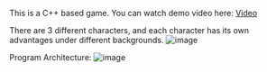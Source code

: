 This is a C++ based game. You can watch demo video here:  [Video](https://youtu.be/847RRUzpInM)

There are 3 different characters, and each character has its own advantages under different backgrounds.
![image](https://github.com/user-attachments/assets/0b97a294-4d2d-4e3e-bf54-3ab19610260b)


Program Architecture:
![image](https://github.com/user-attachments/assets/e9fad0a9-5091-46c0-9f64-a82e63aa5de8)
